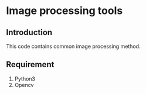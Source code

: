 # Image processing tools

## Introduction

This code contains common image processing method.

## Requirement

1. Python3
2. Opencv
